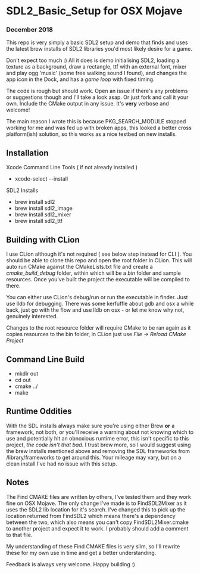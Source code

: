 # SDL2_Basic_Setup for OSX Mojave

### December 2018

This repo is very simply a basic SDL2 setup and demo that finds and uses the latest brew installs of SDL2 libraries you'd most likely desire for a game.

Don't expect too much :) All it does is demo initialising SDL2, loading a texture as a background, draw a rectangle, ttf with an external font, mixer and play ogg 'music' (some free walking sound I found), and changes the app icon in the Dock, and has a _game loop_ with fixed timing.

The code is rough but should work. Open an issue if there's any problems or suggestions though and I'll take a look asap. Or just fork and call it your own. Include the CMake output in any issue. It's **very** verbose and welcome!

The main reason I wrote this is because PKG_SEARCH_MODULE stopped working for me and was fed up with broken apps, this looked a better cross platform(ish) solution, so this works as a nice testbed on new installs.

## Installation

Xcode Command Line Tools ( if not already installed )

- xcode-select --install

SDL2 Installs

- brew install sdl2
- brew install sdl2_image
- brew install sdl2_mixer
- brew install sdl2_ttf

## Building with CLion

I use CLion although it's not required ( see below step instead for CLI ). You should be able to clone this repo and open the root folder in CLion. This will auto run CMake against the CMakeLists.txt file and create a _cmake_build_debug_ folder, within which will be a _bin_ folder and sample resources. Once you've built the project the executable will be compiled to there.

You can either use CLion's debug/run or run the executable in finder. Just use lldb for debugging. There was some kerfuffle about gdb and osx a while back, just go with the flow and use lldb on osx - or let me know why not, genuinely interested.

Changes to the root resource folder will require CMake to be ran again as it copies resources to the bin folder, in CLion just use _File -> Reload CMake Project_

## Command Line Build

- mkdir out
- cd out
- cmake ../
- make

## Runtime Oddities

With the SDL installs always make sure you're using either Brew **or** a framework, not both, or you'll receive a warning about not knowing which to use and potentially hit an obnoxious runtime error, this isn't specific to this project, _the code isn't that bad_. I trust brew more, so I would suggest using the brew installs mentioned above and removing the SDL frameworks from /library/frameworks to get around this. Your mileage may vary, but on a clean install I've had no issue with this setup.

## Notes

The Find CMAKE files are written by others, I've tested them and they work fine on OSX Mojave. The only change I've made is to FindSDL2Mixer as it uses the SDL2 lib location for it's search. I've changed this to pick up the location returned from FindSDL2 which means there's a dependency between the two, which also means you can't copy FindSDL2Mixer.cmake to another project and expect it to work. I probably should add a comment to that file.

My understanding of these Find CMAKE files is very slim, so I'll rewrite these for my own use in time and get a better understanding.

Feedback is always very welcome. Happy building :)

